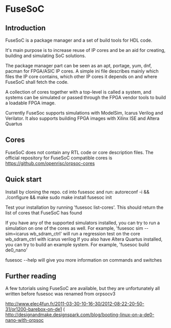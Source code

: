 FuseSoC
=======


Introduction
------------
FuseSoC is a package manager and a set of build tools for HDL code.

It's main purpose is to increase reuse of IP cores and be an aid for creating, building and simulating SoC solutions.

The package manager part can be seen as an apt, portage, yum, dnf, pacman for FPGA/ASIC IP cores.
A simple ini file describes mainly which files the IP core contains, which other IP cores it depends on and where FuseSoC shall fetch the code.


A collection of cores together with a top-level is called a system, and systems can be simulated or passed through the FPGA vendor tools to build a loadable FPGA image.

Currently FuseSoc supports simulations with ModelSim, Icarus Verilog and Verilator. It also supports building FPGA images with Xilinx ISE and Altera Quartus

Cores
-----
FuseSoC does not contain any RTL code or core description files. The official repository for FuseSoC compatible cores is https://github.com/openrisc/orpsoc-cores

Quick start
-----------
Install by cloning the repo. cd into fusesoc and run:
autoreconf -i && ./configure && make
sudo make install
fusesoc init

Test your installation by running 'fusesoc list-cores'. This should return the list of cores that FuseSoC has found

If you have any of the supported simulators installed, you can try to run a simulation on one of the cores as well.
For example, 'fusesoc sim --sim=icarus wb_sdram_ctrl' will run a regression test on the core wb_sdram_ctrl with icarus verilog
If you also have Altera Quartus installed, you can try to build an example system. For example, 'fusesoc build de0_nano'

fusesoc --help will give you more information on commands and switches

Further reading
---------------
A few tutorials using FuseSoC are available, but they are unfortunately all written before fusesoc was renamed from orpsocv3

http://www.elec4fun.fr/2011-03-30-10-16-30/2012-08-22-20-50-31/or1200-barebox-on-de1 (
http://designandmake.designspark.com/blog/booting-linux-on-a-de0-nano-with-orpsoc
